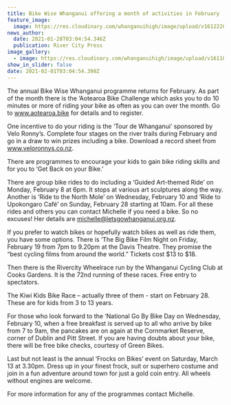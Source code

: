 ```yaml
---
title: Bike Wise Whanganui offering a month of activities in February
feature_image:
  image: https://res.cloudinary.com/whanganuihigh/image/upload/v1612220630/News/Bikewise_Wanganui._RCP_28.1.21.jpg
news_author:
  date: 2021-01-28T03:04:54.346Z
  publication: River City Press
image_gallery:
  - image: https://res.cloudinary.com/whanganuihigh/image/upload/v1611881012/News/Bike_Challenge_2021.png
show_in_slider: false
date: 2021-02-01T03:04:54.398Z
---
```

The annual Bike Wise Whanganui programme returns for February. As part of the month there is the ‘Aotearoa Bike Challenge which asks you to do 10 minutes or more of riding your bike as often as you can over the month. Go to www.aotearoa.bike for details and to register.

One incentive to do your riding is the ‘Tour de Whanganui’ sponsored by Velo Ronny’s. Complete four stages on the river trails during February and go in a draw to win prizes including a bike. Download a record sheet from www.veloronnys.co.nz.

There are programmes to encourage your kids to gain bike riding skills and for you to ‘Get Back on your Bike.’

There are group bike rides to do including a ‘Guided Art-themed Ride’ on Monday, February 8 at 6pm. It stops at various art sculptures along the way. Another is ‘Ride to the North Mole’ on Wednesday, February 10 and ‘Ride to Upokongaro Café’ on Sunday, February 28 starting at 10am. For all these rides and others you can contact Michelle if you need a bike. So no excuses! Her details are michelle@letsgowhanganui.org.nz.

If you prefer to watch bikes or hopefully watch bikes as well as ride them, you have some options. There is ‘The Big Bike Film Night on Friday, February 19 from 7pm to 9.20pm at the Davis Theatre. They promise the “best cycling films from around the world.” Tickets cost $13 to $18.

Then there is the Rivercity Wheelrace run by the Whanganui Cycling Club at Cooks Gardens. It is the 72nd  running of these races. Free entry to spectators.

The Kiwi Kids Bike Race – actually three of them - start on February 28. These are for kids from 3 to 13 years.

For those who look forward to the ‘National Go By Bike Day on Wednesday, February 10, when a free breakfast is served up to all who arrive by bike from 7 to 9am, the pancakes are on again  at the Cornmarket Reserve, corner of Dublin and Pitt Street. If you are having doubts about your bike, there will be free bike checks, courtesy of Green Bikes. 

Last but not least is the annual ‘Frocks on Bikes’ event on Saturday, March 13 at 3.30pm. Dress up in your finest frock, suit or superhero costume and join in a fun adventure around town for just a gold coin entry. All wheels without engines are welcome.

For more information for any of the programmes contact Michelle.